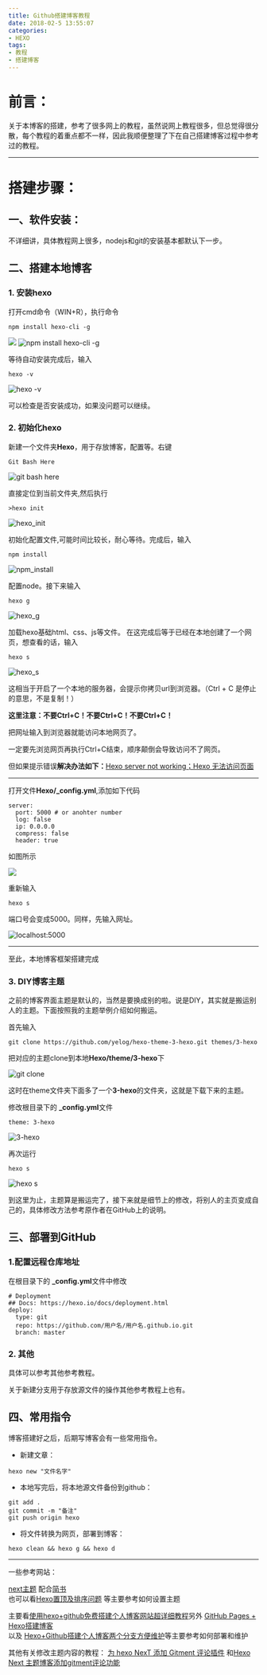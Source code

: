 ```yaml
---
title: Github搭建博客教程
date: 2018-02-5 13:55:07
categories:
- HEXO
tags:
- 教程
- 搭建博客
---
```

# 前言：

关于本博客的搭建，参考了很多网上的教程，虽然说网上教程很多，但总觉得很分散，每个教程的着重点都不一样，因此我顺便整理了下在自己搭建博客过程中参考过的教程。

-------------------

# 搭建步骤：

## 一、软件安装：

不详细讲，具体教程网上很多，nodejs和git的安装基本都默认下一步。

## 二、搭建本地博客

### 1. 安装hexo

打开cmd命令（WIN+R），执行命令

```
npm install hexo-cli -g
```

![ ](https://user-images.githubusercontent.com/29295862/36348926-8ea5e94c-14b5-11e8-91e1-93371a45b716.png)
![npm install hexo-cli -g](https://user-images.githubusercontent.com/29295862/36348927-92344536-14b5-11e8-9316-7132577650da.png)

等待自动安装完成后，输入

```
hexo -v
```

![hexo -v](https://user-images.githubusercontent.com/29295862/36348929-94b68e18-14b5-11e8-92ab-7d21ebc32054.png)

可以检查是否安装成功，如果没问题可以继续。

### 2. 初始化hexo

新建一个文件夹**Hexo**，用于存放博客，配置等。右键

```
Git Bash Here
```

![git bash here](https://user-images.githubusercontent.com/29295862/36348939-1aa58ccc-14b6-11e8-9e0b-a413dc25a1ff.png)

直接定位到当前文件夹,然后执行

```
>hexo init
```

![hexo_init](https://user-images.githubusercontent.com/29295862/36348947-42fd22de-14b6-11e8-8ce8-141602c0c205.png)

初始化配置文件,可能时间比较长，耐心等待。完成后，输入

```
npm install
```

![npm_install](https://user-images.githubusercontent.com/29295862/36348976-ffb403f2-14b6-11e8-9877-90747a73ead0.png)

配置node。接下来输入

```
hexo g
```

![hexo_g](https://user-images.githubusercontent.com/29295862/36348979-1387fb4a-14b7-11e8-95a0-831f6522f5ec.png)

加载hexo基础html、css、js等文件。
在这完成后等于已经在本地创建了一个网页，想查看的话，输入

```
hexo s
```

![hexo_s](https://user-images.githubusercontent.com/29295862/36348980-1efd7b58-14b7-11e8-957b-44503dc1882d.png)

这相当于开启了一个本地的服务器，会提示你拷贝url到浏览器。（Ctrl + C 是停止的意思，不是复制！）

**这里注意：不要Ctrl+C！不要Ctrl+C！不要Ctrl+C！**

把网址输入到浏览器就能访问本地网页了。

一定要先浏览网页再执行Ctrl+C结束，顺序颠倒会导致访问不了网页。

但如果提示错误**解决办法如下：**[Hexo server not working；Hexo 无法访问页面](http://laker.me/blog/2017/03/16/17_0316_hexo_sever/)

-------

打开文件**Hexo/_config.yml**,添加如下代码

```
server:
  port: 5000 # or anohter number
  log: false
  ip: 0.0.0.0
  compress: false
  header: true
```

如图所示

![ ](https://user-images.githubusercontent.com/29295862/36348993-6d522d58-14b7-11e8-8c44-911212d7f582.png)

重新输入

```
hexo s
```

端口号会变成5000。同样，先输入网址。

![localhost:5000](https://user-images.githubusercontent.com/29295862/36349001-a3dfcd76-14b7-11e8-9ee4-6489aa568883.png)

-----------

至此，本地博客框架搭建完成

### 3. DIY博客主题

之前的博客界面主题是默认的，当然是要换成别的啦。说是DIY，其实就是搬运别人的主题。下面按照我的主题举例介绍如何搬运。

首先输入

```
git clone https://github.com/yelog/hexo-theme-3-hexo.git themes/3-hexo
```

把对应的主题clone到本地**Hexo/theme/3-hexo**下

![git clone](https://user-images.githubusercontent.com/29295862/36349056-df41cf26-14b8-11e8-84cf-0d25f7c9b957.png)

这时在theme文件夹下面多了一个**3-hexo**的文件夹，这就是下载下来的主题。

修改根目录下的 **_config.yml**文件

```
theme: 3-hexo
```

![3-hexo](https://user-images.githubusercontent.com/29295862/36349061-fc36ae94-14b8-11e8-8181-7d0774ed1508.png)

再次运行

```
hexo s
```

![hexo s](https://user-images.githubusercontent.com/29295862/36349062-0cca4d38-14b9-11e8-8f3c-4e955e47bfc6.png)

到这里为止，主题算是搬运完了，接下来就是细节上的修改，将别人的主页变成自己的，具体修改方法参考原作者在GitHub上的说明。

## 三、部署到GitHub

### 1.配置远程仓库地址

在根目录下的 **_config.yml**文件中修改

```
# Deployment
## Docs: https://hexo.io/docs/deployment.html
deploy:
  type: git
  repo: https://github.com/用户名/用户名.github.io.git
  branch: master
```

### 2. 其他

具体可以参考其他参考教程。

关于新建分支用于存放源文件的操作其他参考教程上也有。

## 四、常用指令

博客搭建好之后，后期写博客会有一些常用指令。

- 新建文章：

```
hexo new "文件名字"
```

- 本地写完后，将本地源文件备份到github：

```
git add .
git commit -m "备注"
git push origin hexo
```

- 将文件转换为网页，部署到博客：

```
hexo clean && hexo g && hexo d
```

---------------

一些参考网站：

[next主题](http://theme-next.iissnan.com/getting-started.html)
配合[简书](https://www.jianshu.com/p/cc08e3e509e0)\
也可以看[Hexo置顶及排序问题](http://yelog.org/2017/02/24/hexo-top-sort/)
等主要参考如何设置主题

主要看[使用hexo+github免费搭建个人博客网站超详细教程](http://blog.csdn.net/wapchief/article/details/54602515)另外
[GitHub Pages + Hexo搭建博客](https://crazymilk.github.io/2015/12/28/GitHub-Pages-Hexo%E6%90%AD%E5%BB%BA%E5%8D%9A%E5%AE%A2/)\
以及
[Hexo+Github搭建个人博客两个分支方便维护](https://haoshuai6.github.io/2016-10-28-hexo-github.html)等主要参考如何部署和维护

其他有关修改主题内容的教程：
[为 hexo NexT 添加 Gitment 评论插件](https://meesong.github.io/StaticBlog/2017/NexT+Gitment/)
和[Hexo Next 主题博客添加gitment评论功能](https://icessun.github.io/Hexo-Next-%E4%B8%BB%E9%A2%98%E5%8D%9A%E5%AE%A2%E6%B7%BB%E5%8A%A0gitment%E8%AF%84%E8%AE%BA%E5%8A%9F%E8%83%BD.html)